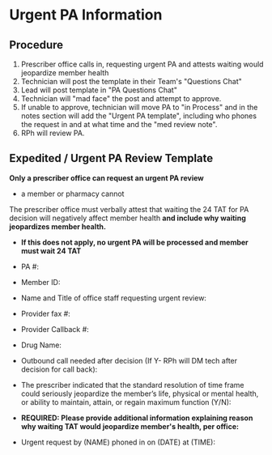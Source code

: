 # Urgent PA Information

## Procedure

1. Prescriber office calls in, requesting urgent PA and attests waiting would jeopardize member health 
2. Technician will post the template in their Team's "Questions Chat" 
3. Lead will post template in "PA Questions Chat" 
4. Technician will "mad face" the post and attempt to approve.  
5. If unable to approve, technician will move PA to "in Process" and in the notes section will add the  "Urgent PA template", including who phones the request in and at what time and the "med review note".  
6. RPh will review PA.

## Expedited / Urgent PA Review Template

**Only a prescriber office can request an urgent PA review**

- a member or pharmacy cannot 

The prescriber office must verbally attest that waiting the 24 TAT for PA decision will negatively affect member health **and include why waiting jeopardizes member health.**

- **If this does not apply, no urgent PA will be processed and member must wait 24 TAT** 

- PA #:  
- Member ID: 
- Name and Title of office staff requesting urgent review: 
- Provider fax #: 
- Provider Callback #: 
- Drug Name: 
- Outbound call needed after decision (If Y- RPh will DM tech after decision for call back):  
- The prescriber indicated that the standard resolution of time frame could seriously jeopardize the member’s life, physical or mental health, or ability to maintain, attain, or regain maximum function (Y/N): 
- **REQUIRED: Please provide additional information explaining reason why waiting TAT would jeopardize member's health, per office:** 
- Urgent request by (NAME) phoned in on (DATE) at (TIME):

